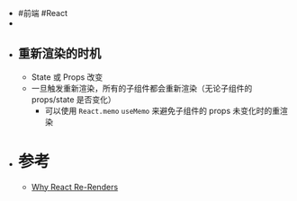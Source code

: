 - #前端 #React
-
- ## 重新渲染的时机
	- State 或 Props 改变
	- 一旦触发重新渲染，所有的子组件都会重新渲染（无论子组件的 props/state 是否变化）
		- 可以使用 `React.memo` `useMemo` 来避免子组件的 props 未变化时的重渲染
- # 参考
	- [Why React Re-Renders](https://www.joshwcomeau.com/react/why-react-re-renders/)